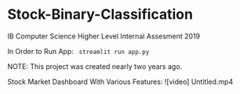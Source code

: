 # Stock-Binary-Classification
IB Computer Science Higher Level Internal Assesment 2019

In Order to Run App: 
<code> streamlit run app.py </code>

NOTE: This project was created nearly two years ago.

Stock Market Dashboard With Various Features: 
![video] Untitled.mp4

